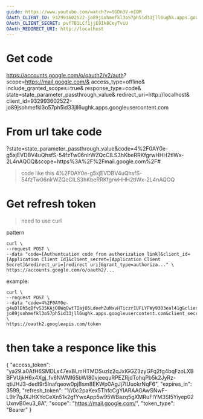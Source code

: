 ```yaml
---
guide: https://www.youtube.com/watch?v=tGDn3V-mIOM
OAuth_CLIENT_ID: 932993602522-jo89jsohmefkl3o57ph5id33jll6ughk.apps.googleusercontent.com
OAuth_CLIENT_SECRET: pvf7B1LCf1jjE9Ik8CeyTviU
OAuth_REDIRECT_URI: http://localhost
---
```


# Get code

https://accounts.google.com/o/oauth2/v2/auth?
scope=https://mail.google.com/&
access_type=offline&
include_granted_scopes=true&
response_type=code&
state=state_parameter_passthrough_value&
redirect_uri=http://localhost&
client_id=932993602522-jo89jsohmefkl3o57ph5id33jll6ughk.apps.googleusercontent.com

# From url take code

?state=state_parameter_passthrough_value&code=4%2F0AY0e-g5xjEVDBV4uQhsfS-54fzTw06nlrWZQcCILS3hKbeRRKfgrwHHH2tlWx-2L4nAQOQ&scope=https%3A%2F%2Fmail.google.com%2F#

> code like this 4%2F0AY0e-g5xjEVDBV4uQhsfS-54fzTw06nlrWZQcCILS3hKbeRRKfgrwHHH2tlWx-2L4nAQOQ

# Get refresh token

> need to use curl

pattern

```
curl \
--request POST \
--data "code=[Authentcation code from authorization link]&client_id=[Application Client Id]&client_secret=[Application Client Secret]&redirect_uri=[redirect uri]&grant_type=authoriza..." \
https://accounts.google.com/o/oauth2/...
```

example:

```
curl \
--request POST \
--data "code=4%2F0AY0e-g4uDlDh5qBfvS35KAjOOWqGwtTIajO5LdeehZuNxvHTiczrIUFLYFWy93O3eal41g&client_id=932993602522-jo89jsohmefkl3o57ph5id33jll6ughk.apps.googleusercontent.com&client_secret=pvf7B1LCf1jjE9Ik8CeyTviU&redirect_uri=http://localhost&grant_type=authorization_code" \
https://oauth2.googleapis.com/token
```

# then take a responce like this
{
"access_token": "ya29.a0AfH6SMDLs47exBLmHTMDSuzIz2qJxIGGZ3zyGFq2fg4bqFzoLXBBFVUjkH6x4Xgj_fv6NWMI65bWl80vjeequRPEZRjdTohqPb5k2JyRz-qtiJHJ3-dedI9r5lnafqeow0pjBsm8EKWp0AgJj7IUuokrNqF6",
"expires_in": 3599,
"refresh_token": "1//0c2paKex5ThfcCgYIARAAGAwSNwF-L9Ir7qJXJHXYcCeXn51k2gfYwxApp5w95WBazq5gXMRuFlYM3SI5Yiyep02UxnvB0eu3_8A",
"scope": "https://mail.google.com/",
"token_type": "Bearer"
}


